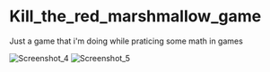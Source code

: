 # Kill_the_red_marshmallow_game
Just a game that i'm doing while praticing some math in games


![Screenshot_4](https://user-images.githubusercontent.com/96036103/185769133-cf53bc85-026e-463d-abdd-514070a2ad49.png)
![Screenshot_5](https://user-images.githubusercontent.com/96036103/185769134-971ea5ef-4c0f-4b39-9ba5-d9c1f5792b31.png)
